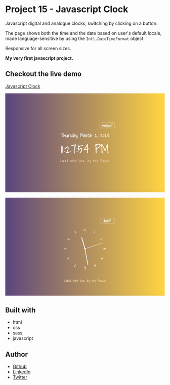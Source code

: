 # Project 15 - Javascript Clock

Javascript digital and analogue clocks, switching by clicking on a button.

The page shows both the time and the date based on user's default locale, made language-sensitive by using the `Intl.DateTimeFormat` object.

Responsive for all screen sizes.

**My very first javascript project.**

## Checkout the live demo

[Javascript Clock](https://peac-h.github.io/15_javascript-clock/)

![digital](https://raw.githubusercontent.com/Peac-h/15_javascript-clock/main/Screenshot%20digital.png)

![analogue](https://raw.githubusercontent.com/Peac-h/15_javascript-clock/main/Screenshot%20analogue.png)

## Built with

- html
- css
- sass
- javascript

## Author

- [Github](https://github.com/Peac-h)
- [LinkedIn](https://www.linkedin.com/in/tamta-lomidze-b336b9266/)
- [Twitter](https://twitter.com/p6eac_h)
